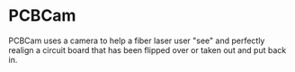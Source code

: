 # PCBCam
PCBCam uses a camera to help a fiber laser user "see" and perfectly realign a circuit board that has been flipped over or taken out and put back in.
